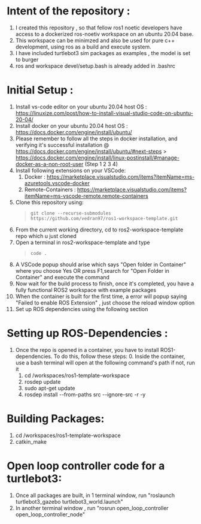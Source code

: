 # Intent of the repository : 

1. I created this repository , so that fellow ros1 noetic developers have access to a dockerized ros-noetiv workspace on an ubuntu 20.04 base.
2. This workspace can be minimzed and also be used for pure c++ development, using ros as a build and execute system.
3. I have included turtlebot3 sim packages as examples , the model is set to burger
4. ros and workspace devel/setup.bash is already added in .bashrc

# Initial Setup :

1. Install vs-code editor on your ubuntu 20.04 host OS : https://linuxize.com/post/how-to-install-visual-studio-code-on-ubuntu-20-04/
2. Install docker on your ubuntu 20.04 host OS : https://docs.docker.com/engine/install/ubuntu/
3. Please remember to follow all the steps in docker installation, and verifying it's successful installation @ https://docs.docker.com/engine/install/ubuntu/#next-steps > https://docs.docker.com/engine/install/linux-postinstall/#manage-docker-as-a-non-root-user (Step 1 2 3 4)
4. Install following extensions on your VSCode: 
    1. Docker : https://marketplace.visualstudio.com/items?itemName=ms-azuretools.vscode-docker
    2. Remote-Containers :  https://marketplace.visualstudio.com/items?itemName=ms-vscode-remote.remote-containers
5. Clone this repository using:
    > ``` git clone --recurse-submodules https://github.com/vedran97/ros1-workspace-template.git ```
6. From the current working directory, cd to ros2-workspace-template repo which u just cloned
7. Open a terminal in ros2-workspace-template and type 
    > ``` code . ```
8. A VSCode popup should arise which says "Open folder in Container" where you choose Yes OR press F1,search for "Open Folder in Container" and execute the command
9. Now wait for the build process to finish, once it's completed, you have a fully functional ROS2 workspace with example packages
11. When the container is built for the first time, a error will popup saying "Failed to enable ROS Extension" , just choose the reload window option
10. Set up ROS dependencies using the following section

# Setting up ROS-Dependencies :

1. Once the repo is opened in a container, you have to install ROS1-dependencies. To do this, follow these steps:
    0. Inside the container, use a bash terminal will open at the following command's path if not, run it
    1. cd /workspaces/ros1-template-workspace
    2. rosdep update
    3. sudo apt-get update
    4. rosdep install --from-paths src --ignore-src -r -y

# Building Packages:

1. cd /workspaces/ros1-template-workspace
2. catkin_make

# Open loop controller code for a turtlebot3:

1. Once all packages are built, in 1 terminal window, run "roslaunch turtlebot3_gazebo turtlebot3_world.launch"
2. In another terminal window , run "rosrun open_loop_controller open_loop_controller_node"





